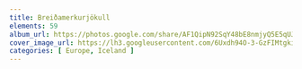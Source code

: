 ```yaml
---
title: Breiðamerkurjökull
elements: 59
album_url: https://photos.google.com/share/AF1QipN92SqY48bE8nmjyQ5E5qUJ84lF0oGm7O4xViSU2xHwyrR4ASF1xnkUUD6PBHP-5Q?key=d1pmOVhTam9yMWhldFJHX1c1cU80WEJCMjR0dGRB
cover_image_url: https://lh3.googleusercontent.com/6Uxdh94O-3-GzFIMtgkiby5MP98l5TyfYtwMoZ2ua-s4acK0YqQtS06zsXr81UKpvIJ-tDmt3c3IkHk5CXpyYVSlgGzjsTiwzHmTTGrT43wRbEXu__aZYGvNrmBerSjquO9XNEq-2CE7NqReAeWLSbG6ZZh5tXKl_VT0S_glgmosAfVrsFtK1Z-ZBHcrCZvuWR16h7urcazJwfJ4ehtxnhF_8mgV3fUJEJ864b-hZ5N6hcP0jynVX0OBcJmHHGu0N24uCBxmMY-rdfDezS5Mxrj1j9nehy-vCAv_wQw86g-7Dxpq6zx7uiOY2MIrBKo7vM_vqzJbewFQ1jXXMvUK9SyyiXJtWZD2_TfaiG8vuhU2l0oNf_B1kCpdjzsVV77oC8VQfCx6OUnzViMuZARAgxtbhgC63wA1HmMenCWQXVvpxaXtGtpCIbcTe1-8qZ3kf6pr00mzMHQQ6DMFsxvwBMsMDtVL9idgUFX3s4mb-PK4QBPU3lP_V0i9t__nXFdcvRyRZTOqzYW6hfV4vxdmfKecOMyCHr5_4NEkIiB_7ecgtnaChHd0o2pXxQ7wOQNz9Ex-7AdkRUGABPLVbUOf5N1D_PMWUECQd8RLHSLTHAYNPqPhsNicFqeikjx0rWl4ajYYFB4TLI7ZU9xUf34B1xsnQA=s195-p-k-no
categories: [ Europe, Iceland ]
---
```

